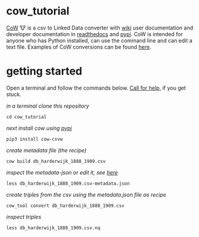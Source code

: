 # cow_tutorial
[CoW](https://github.com/CLARIAH/COW) :cow: is a csv to Linked Data converter with [wiki](https://github.com/clariah/cow/wiki) user documentation and developer documentation in [readthedocs](https://csvw-converter.readthedocs.io/en/latest/) and [pypi](https://pypi.org/project/cow-csvw/). 
CoW is intended for anyone who has Python installed, can use the command line and can edit a text file. Examples of CoW conversions can be found [here](https://github.com/CLARIAH/wp4-cow-conversions). 

# getting started
Open a terminal and follow the commands below. [Call for help](https://github.com/CLARIAH/COW/issues/new), if you get stuck.


_in a terminal clone this repository_
```git clone https://github.com/rlzijdeman/cow_tutorial.git
cd cow_tutorial
```

_next install cow using [pypi](https://pypi.org/project/cow-csvw/)_
```
pip3 install cow-csvw
```

_create metadata file (the recipe)_
```
cow build db_harderwijk_1888_1909.csv
```

_inspect the metadata-json or edit it, see [here](https://github.com/clariah/cow/wiki)_
```
less db_harderwijk_1888_1909.csv-metadata.json
```

_create triples from the csv using the metadata.json file as recipe_
```
cow_tool convert db_harderwijk_1888_1909.csv
```

_inspect triples_
```
less db_harderwijk_1888_1909.csv.nq
```

